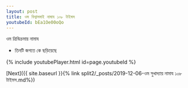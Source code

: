 ```yaml
---
layout: post
title: ওম বিশ্বাসমাই নামায ১০৮ টাইমস
youtubeId: bEa1Oe00oQo
---
```

 
 
 ওম ত্রিবিক্রমায় নামায  
 
 -  তিনটি জগতে কে ছড়িয়েছে 
 
  
 
  
 
 
 
 
 
 


{% include youtubePlayer.html id=page.youtubeId %}
 
[Next]({{ site.baseurl }}{% link  split2/_posts/2019-12-06-ওম সুখাদ্যায় নামায ১০৮ টাইমস.md%})
 

